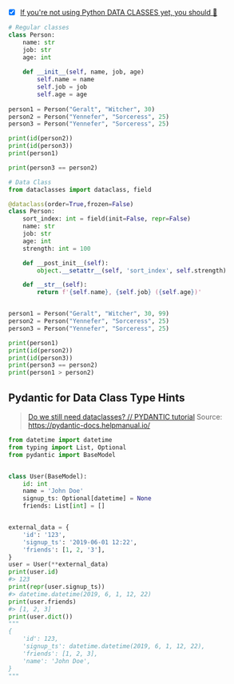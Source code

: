 - [x] [If you're not using Python DATA CLASSES yet, you should 🚀](https://youtu.be/vRVVyl9uaZc)

```python
# Regular classes
class Person:
	name: str
	job: str
	age: int
	
	def __init__(self, name, job, age)
		self.name = name
		self.job = job
		self.age = age
		
person1 = Person("Geralt", "Witcher", 30)
person2 = Person("Yennefer", "Sorceress", 25)
person3 = Person("Yennefer", "Sorceress", 25)

print(id(person2))
print(id(person3))
print(person1)

print(person3 == person2)

# Data Class
from dataclasses import dataclass, field

@dataclass(order=True,frozen=False)
class Person:
    sort_index: int = field(init=False, repr=False)
    name: str
    job: str
    age: int
    strength: int = 100

    def __post_init__(self):
        object.__setattr__(self, 'sort_index', self.strength)

    def __str__(self):
        return f'{self.name}, {self.job} ({self.age})'


person1 = Person("Geralt", "Witcher", 30, 99)
person2 = Person("Yennefer", "Sorceress", 25)
person3 = Person("Yennefer", "Sorceress", 25)

print(person1)
print(id(person2))
print(id(person3))
print(person3 == person2)
print(person1 > person2)
```

## Pydantic for Data Class Type Hints

> [Do we still need dataclasses? // PYDANTIC tutorial](https://youtu.be/Vj-iU-8_xLs)
> Source: <https://pydantic-docs.helpmanual.io/>

```python
from datetime import datetime
from typing import List, Optional
from pydantic import BaseModel


class User(BaseModel):
    id: int
    name = 'John Doe'
    signup_ts: Optional[datetime] = None
    friends: List[int] = []


external_data = {
    'id': '123',
    'signup_ts': '2019-06-01 12:22',
    'friends': [1, 2, '3'],
}
user = User(**external_data)
print(user.id)
#> 123
print(repr(user.signup_ts))
#> datetime.datetime(2019, 6, 1, 12, 22)
print(user.friends)
#> [1, 2, 3]
print(user.dict())
"""
{
    'id': 123,
    'signup_ts': datetime.datetime(2019, 6, 1, 12, 22),
    'friends': [1, 2, 3],
    'name': 'John Doe',
}
"""
```